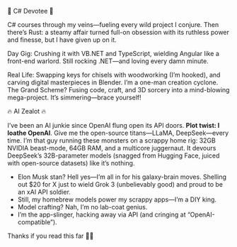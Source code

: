 <!---
anttieskola/anttieskola - a ✨ chaotic genius ✨ lair where code, craft, and AI ignite.  
Preview it. Smash it. Rebuild it epic.
--->

💖 C# Devotee 💖

C# courses through my veins—fueling every wild project I conjure. Then there’s Rust: a steamy affair turned full-on obsession with its ruthless power and finesse, but I have given up on it.

Day Gig: Crushing it with VB.NET and TypeScript, wielding Angular like a front-end warlord. Still rocking .NET—and loving every damn minute.

Real Life: Swapping keys for chisels with woodworking (I’m hooked), and carving digital masterpieces in Blender. I’m a one-man creation cyclone.  
The Grand Scheme? Fusing code, craft, and 3D sorcery into a mind-blowing mega-project. It’s simmering—brace yourself!

🔥 AI Zealot 🔥

I’ve been an AI junkie since OpenAI flung open its API doors. **Plot twist: I loathe OpenAI**. Give me the open-source titans—LLaMA, DeepSeek—every time. I’m that guy running these monsters on a scrappy home rig: 32GB NVIDIA beast-mode, 64GB RAM, and a multicore juggernaut. It devours DeepSeek’s 32B-parameter models (snagged from Hugging Face, juiced with open-source datasets) like it’s nothing.

- Elon Musk stan? Hell yes—I’m all in for his galaxy-brain moves. Shelling out $20 for X just to wield Grok 3 (unbelievably good) and proud to be an xAI API soldier.  
- Still, my homebrew models power my scrappy apps—I’m a DIY king.  
- Model crafting? Nah, I’m no lab-coat genius.  
- I’m the app-slinger, hacking away via API (and cringing at “OpenAI-compatible”).

Thanks if you read this far  🙏✨ 
